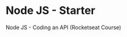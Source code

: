 # Node JS - Starter
Node JS - Coding an API (Rocketseat Course)

<!-- ### Required modules

- Axios
- React Router DOM

### Provided API

- https://rocketseat-node.herokuapp.com/api -->